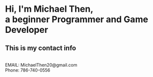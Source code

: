 <h1>Hi, I'm Michael Then, 
<br>a beginner Programmer and Game Developer
<h2> This is my contact info</h2>
<br> EMAIL: MichaelThen20@gmail.com 
<br>Phone: 786-740-0556</h3>
